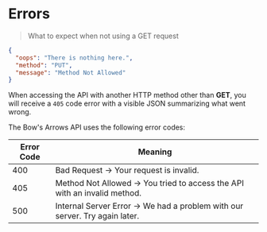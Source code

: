 # Errors

> What to expect when not using a GET request

```json
{
  "oops": "There is nothing here.",
  "method": "PUT",
  "message": "Method Not Allowed"
}
```

When accessing the API with another HTTP method other than <strong>GET</strong>, you will receive a `405` code error with a visible JSON summarizing what went wrong.

The Bow's Arrows API uses the following error codes:

Error Code | Meaning
---------- | -------
400 | Bad Request -> Your request is invalid.
405 | Method Not Allowed -> You tried to access the API with an invalid method.
500 | Internal Server Error -> We had a problem with our server. Try again later.

